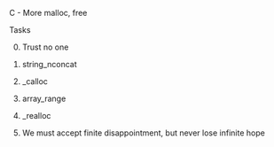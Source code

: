 C - More malloc, free

Tasks

0. Trust no one

1. string_nconcat

2. _calloc

3. array_range

4. _realloc

5. We must accept finite disappointment, but never lose infinite hope


